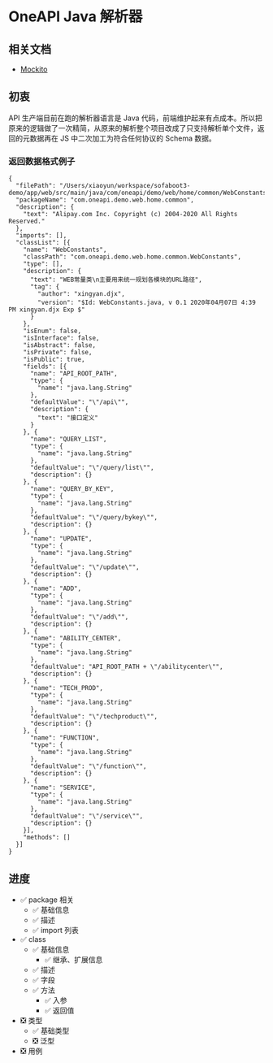 # OneAPI Java 解析器

## 相关文档
- [Mockito](https://www.letianbiji.com/java-mockito/mockito-hello-world.html)

## 初衷
API 生产端目前在跑的解析器语言是 Java 代码，前端维护起来有点成本。所以把原来的逻辑做了一次精简，从原来的解析整个项目改成了只支持解析单个文件，返回的元数据再在 JS 中二次加工为符合任何协议的 Schema 数据。


### 返回数据格式例子
```
{
  "filePath": "/Users/xiaoyun/workspace/sofaboot3-demo/app/web/src/main/java/com/oneapi/demo/web/home/common/WebConstants.java",
  "packageName": "com.oneapi.demo.web.home.common",
  "description": {
    "text": "Alipay.com Inc. Copyright (c) 2004-2020 All Rights Reserved."
  },
  "imports": [],
  "classList": [{
    "name": "WebConstants",
    "classPath": "com.oneapi.demo.web.home.common.WebConstants",
    "type": [],
    "description": {
      "text": "WEB常量类\n主要用来统一规划各模块的URL路径",
      "tag": {
        "author": "xingyan.djx",
        "version": "$Id: WebConstants.java, v 0.1 2020年04月07日 4:39 PM xingyan.djx Exp $"
      }
    },
    "isEnum": false,
    "isInterface": false,
    "isAbstract": false,
    "isPrivate": false,
    "isPublic": true,
    "fields": [{
      "name": "API_ROOT_PATH",
      "type": {
        "name": "java.lang.String"
      },
      "defaultValue": "\"/api\"",
      "description": {
        "text": "接口定义"
      }
    }, {
      "name": "QUERY_LIST",
      "type": {
        "name": "java.lang.String"
      },
      "defaultValue": "\"/query/list\"",
      "description": {}
    }, {
      "name": "QUERY_BY_KEY",
      "type": {
        "name": "java.lang.String"
      },
      "defaultValue": "\"/query/bykey\"",
      "description": {}
    }, {
      "name": "UPDATE",
      "type": {
        "name": "java.lang.String"
      },
      "defaultValue": "\"/update\"",
      "description": {}
    }, {
      "name": "ADD",
      "type": {
        "name": "java.lang.String"
      },
      "defaultValue": "\"/add\"",
      "description": {}
    }, {
      "name": "ABILITY_CENTER",
      "type": {
        "name": "java.lang.String"
      },
      "defaultValue": "API_ROOT_PATH + \"/abilitycenter\"",
      "description": {}
    }, {
      "name": "TECH_PROD",
      "type": {
        "name": "java.lang.String"
      },
      "defaultValue": "\"/techproduct\"",
      "description": {}
    }, {
      "name": "FUNCTION",
      "type": {
        "name": "java.lang.String"
      },
      "defaultValue": "\"/function\"",
      "description": {}
    }, {
      "name": "SERVICE",
      "type": {
        "name": "java.lang.String"
      },
      "defaultValue": "\"/service\"",
      "description": {}
    }],
    "methods": []
  }]
}
```

## 进度

* ✅  package 相关
  * ✅  基础信息
  * ✅  描述
  * ✅  import 列表
* ✅  class
  * ✅  基础信息
    * ✅  继承、扩展信息
  * ✅  描述
  * ✅  字段
  * ✅  方法
    * ✅  入参
    * ✅  返回值
* ❎  类型
  * ✅  基础类型
  * ❎  泛型
* ❎  用例